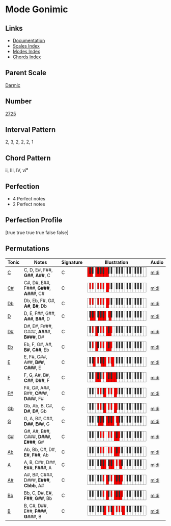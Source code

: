 # Mode Gonimic

## Links

- [Documentation](index.md)
- [Scales Index](Scales.md)
- [Modes Index](Modes.md)
- [Chords Index](Chords.md)

## Parent Scale

[Darmic](ScaleDarmic.md)

## Number

[2725](https://ianring.com/musictheory/scales/2725)

## Interval Pattern

2, 3, 2, 2, 2, 1

## Chord Pattern

ii, III, IV, vi⁰

## Perfection

- 4 Perfect notes
- 2 Perfect notes

## Perfection Profile

[true true true true false false]

## Permutations

| Tonic | Notes | Signature | Illustration | Audio |
|-------|-------|-----------|--------------|-------|
| [C](ModeCNaturalGonimic.md) | C, D, E#, F##, **G##**, **A##**, C | C | ![CNaturalGonimic](ModeCNaturalGonimic.png) | [midi](https://github.com/edipermadi/music/blob/main/docs/ModeCNaturalGonimic.mid?raw=true) |
| [C#](ModeCSharpGonimic.md) | C#, D#, E##, F###, **G###**, **A###**, C# | C | ![CSharpGonimic](ModeCSharpGonimic.png) | [midi](https://github.com/edipermadi/music/blob/main/docs/ModeCSharpGonimic.mid?raw=true) |
| [Db](ModeDFlatGonimic.md) | Db, Eb, F#, G#, **A#**, **B#**, Db | C | ![DFlatGonimic](ModeDFlatGonimic.png) | [midi](https://github.com/edipermadi/music/blob/main/docs/ModeDFlatGonimic.mid?raw=true) |
| [D](ModeDNaturalGonimic.md) | D, E, F##, G##, **A##**, **B##**, D | C | ![DNaturalGonimic](ModeDNaturalGonimic.png) | [midi](https://github.com/edipermadi/music/blob/main/docs/ModeDNaturalGonimic.mid?raw=true) |
| [D#](ModeDSharpGonimic.md) | D#, E#, F###, G###, **A###**, **B###**, D# | C | ![DSharpGonimic](ModeDSharpGonimic.png) | [midi](https://github.com/edipermadi/music/blob/main/docs/ModeDSharpGonimic.mid?raw=true) |
| [Eb](ModeEFlatGonimic.md) | Eb, F, G#, A#, **B#**, **C##**, Eb | C | ![EFlatGonimic](ModeEFlatGonimic.png) | [midi](https://github.com/edipermadi/music/blob/main/docs/ModeEFlatGonimic.mid?raw=true) |
| [E](ModeENaturalGonimic.md) | E, F#, G##, A##, **B##**, **C###**, E | C | ![ENaturalGonimic](ModeENaturalGonimic.png) | [midi](https://github.com/edipermadi/music/blob/main/docs/ModeENaturalGonimic.mid?raw=true) |
| [F](ModeFNaturalGonimic.md) | F, G, A#, B#, **C##**, **D##**, F | C | ![FNaturalGonimic](ModeFNaturalGonimic.png) | [midi](https://github.com/edipermadi/music/blob/main/docs/ModeFNaturalGonimic.mid?raw=true) |
| [F#](ModeFSharpGonimic.md) | F#, G#, A##, B##, **C###**, **D###**, F# | C | ![FSharpGonimic](ModeFSharpGonimic.png) | [midi](https://github.com/edipermadi/music/blob/main/docs/ModeFSharpGonimic.mid?raw=true) |
| [Gb](ModeGFlatGonimic.md) | Gb, Ab, B, C#, **D#**, **E#**, Gb | C | ![GFlatGonimic](ModeGFlatGonimic.png) | [midi](https://github.com/edipermadi/music/blob/main/docs/ModeGFlatGonimic.mid?raw=true) |
| [G](ModeGNaturalGonimic.md) | G, A, B#, C##, **D##**, **E##**, G | C | ![GNaturalGonimic](ModeGNaturalGonimic.png) | [midi](https://github.com/edipermadi/music/blob/main/docs/ModeGNaturalGonimic.mid?raw=true) |
| [G#](ModeGSharpGonimic.md) | G#, A#, B##, C###, **D###**, **E###**, G# | C | ![GSharpGonimic](ModeGSharpGonimic.png) | [midi](https://github.com/edipermadi/music/blob/main/docs/ModeGSharpGonimic.mid?raw=true) |
| [Ab](ModeAFlatGonimic.md) | Ab, Bb, C#, D#, **E#**, **F##**, Ab | C | ![AFlatGonimic](ModeAFlatGonimic.png) | [midi](https://github.com/edipermadi/music/blob/main/docs/ModeAFlatGonimic.mid?raw=true) |
| [A](ModeANaturalGonimic.md) | A, B, C##, D##, **E##**, **F###**, A | C | ![ANaturalGonimic](ModeANaturalGonimic.png) | [midi](https://github.com/edipermadi/music/blob/main/docs/ModeANaturalGonimic.mid?raw=true) |
| [A#](ModeASharpGonimic.md) | A#, B#, C###, D###, **E###**, **Cbbb**, A# | C | ![ASharpGonimic](ModeASharpGonimic.png) | [midi](https://github.com/edipermadi/music/blob/main/docs/ModeASharpGonimic.mid?raw=true) |
| [Bb](ModeBFlatGonimic.md) | Bb, C, D#, E#, **F##**, **G##**, Bb | C | ![BFlatGonimic](ModeBFlatGonimic.png) | [midi](https://github.com/edipermadi/music/blob/main/docs/ModeBFlatGonimic.mid?raw=true) |
| [B](ModeBNaturalGonimic.md) | B, C#, D##, E##, **F###**, **G###**, B | C | ![BNaturalGonimic](ModeBNaturalGonimic.png) | [midi](https://github.com/edipermadi/music/blob/main/docs/ModeBNaturalGonimic.mid?raw=true) |
